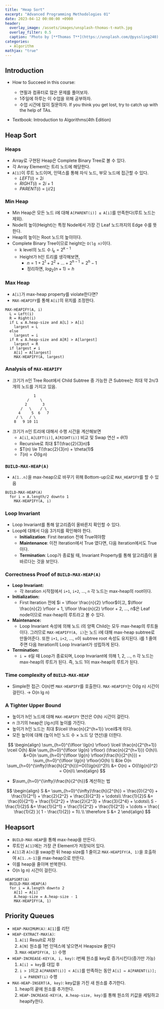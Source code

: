 ```yaml
---
title: "Heap Sort"
excerpt: "Advanced Programming Methodologies 01"
date: 2023-04-12 00:00:00 +0900
header:
  overlay_image: /assets/images/unsplash-thomas-t-math.jpg
  overlay_filter: 0.5
  caption: "Photo by [**Thomas T**](https://unsplash.com/@pyssling240) on [**Unsplash**](https://unsplash.com/)"
categories:
  - Algorithm
mathjax: "true"
---
```


## Introduction

- How to Succeed in this course:
  - 연필과 컴퓨터로 많은 문제를 풀어보자.
  - 1주일에 하루는 이 수업을 위해 공부하자.
  - 수업 시간에 많이 질문하자. If you think you get lost, try to catch up with the help of TAs.

- Textbook: Introduction to Algorithms(4th Edition)

## Heap Sort

### Heaps

- Array로 구현된 Heap은 Complete Binary Tree로 볼 수 있다.
- 각 Array Element는 트리 노드에 해당한다.
- `A[1]`이 루트 노드이며, 인덱스를 통해 자식 노드, 부모 노드에 접근할 수 있다.
  - $LEFT(i)=2i$
  - $RIGHT(i)=2i+1$
  - $PARENT(i)=\lfloor{i/2}\rfloor$

### Min Heap

- Min Heap은 모든 노드 i에 대해 `A[PARENT(i)] ≤ A[i]`를 만족한다(루트 노드는 제외).
- Node의 높이(Height)는 특정 Node에서 가장 긴 Leaf 노드까지의 Edge 수를 뜻한다.
- Heap의 높이는 Root 노드의 높이이다.
- Complete Binary Tree이므로 height는 `O(lg n)`이다.
  - k level의 노드 수 $l_k = 2^{k-1}$
  - Height가 h인 트리를 생각해보면,
    - $n=1+2^1+2^2+...+2^{h-1}=2^h-1$
    - 정리하면, $log_{2} (n+1) = h$

### Max Heap

- `A[i]`가 max-heap property를 violate한다면?
- `MAX-HEAPIFY`를 통해 `A[i]`의 위치를 조정한다.

```text
MAX-HEAPIFY(A, i)
  L = Left(i)
  R = Right(i)
  if L ≤ A.heap-size and A[L] > A[i]
    largest = L
  else
    largest = i
  if R ≤ A.heap-size and A[R] > A[largest]
    largest = R
  if largest ≠ i
    A[i] ↔ A[largest]
    MAX-HEAPIFY(A, largest)
```

### Analysis of `MAX-HEAPIFY`

- 크기가 n인 Tree Root에서 Child Subtree 중 가능한 큰 Subtree는 최대 약 2n/3개의 노드를 가지고 있음.

```text
             1
          /     \
         2       3
       /   \    / \
      4     5  6   7
     / \   / \
    8   9 10 11
```

- 크기가 n인 트리에 대해서 수행 시간을 계산해보면
  - `A[i]`, `A[LEFT(i)]`, `A[RIGHT(i)]` 비교 및 Swap 연산 = $\theta(1)$
  - Recursive로 최대 $T(\frac{2}{3}n)$
  - $T(n) \le T(\frac{2}{3}n) + \theta(1)$
  - $T(n) = O(\lg{n})$

### `BUILD-MAX-HEAP(A)`

- `A[1..n]`을 max-heap으로 바꾸기 위해 Bottom-up으로 `MAX_HEAPIFY`를 할 수 있음

```text
BUILD-MAX-HEAP(A)
  for i = A.length/2 downto 1
    MAX-HEAPIFY(A, i)
```

### Loop Invariant

- Loop Invariant를 통해 알고리즘이 올바른지 확인할 수 있다.
- Loop에 대해서 다음 3가지를 확인해야 한다.
  - **Initialization**: First iteration 전에 True여야함
  - **Maintenance**: 이전 Iteration에서 True 였다면, 다음 Iteration에서도 True이다.
  - **Termination**: Loop가 종료될 때, Invariant Property를 통해 알고리즘이 올바르다는 것을 보인다.

### Correctness Proof of `BUILD-MAX-HEAP(A)`

- **Loop Invariant:**
  - 각 iteration 시작점에서 `i+1`, `i+2`, ..., `n` 각 노드는 max-heap의 root이다.
- **Initialization:**
  - First Iteration 전에 $i = \lfloor \frac{n}{2} \rfloor$이고, $\lfloor \frac{n}{2} \rfloor + 1, \lfloor \frac{n}{2} \rfloor + 2, ..., n$은 Leaf node이므로 max-heap의 루트라고 볼 수 있다.
- **Maintenance:**
  - Loop Invariant 속성에 의해 노드 i의 양쪽 Child는 모두 max-heap의 루트들이다. 그러므로 `MAX-HEAPIFY(A, i)`는 노드 i에 대해 max-heap subtree로 만들어준다. 또한 `i+1`, `i+2`, ..., `n`이 subtree root 속성도 유지된다. i를 1 줄여주면 다음 Iteration의 Loop Invariant가 성립하게 된다.
- **Termination:**
  - `i = 0`일 때 Loop가 종료되며, Loop Invariant에 의해 1, 2, ..., n 각 노드는 max-heap의 루트가 된다. 즉, 노드 1이 max-heap의 루트가 된다.

### Time complexity of `BUILD-MAX-HEAP`

- Simple한 접근: O(n)번 `MAX-HEAPIFY`를 호출한다. `MAX-HEAPIFY`는 O(lg n) 시간이 걸린다. → O(n lg n)

### A Tighter Upper Bound

- 높이가 h인 노드에 대해 `MAX-HEAPIFY` 연산은 O(h) 시간이 걸린다.
- n 크기의 heap은 $\lfloor \lg{n} \rfloor$의 높이를 가진다.
- 높이가 h인 노드는 최대 $\lceil \frac{n}{2^{h+1}} \rceil$개 이다.
- 모든 높이에 대해 (높이 h인 노드 수 × 노드 당 연산)을 더한다.

$$
\begin{align}
\sum_{h=0}^{\lfloor \lg{n} \rfloor} \lceil \frac{n}{2^{h+1}} \rceil O(h) &\le \sum_{h=0}^{\lfloor \lg{n} \rfloor} (\frac{n}{2^{h+1}}) O(h)\\
&=O(n \sum_{h=0}^{\lfloor \lg{n} \rfloor}\frac{h}{2^{h}}) + \sum_{h=0}^{\lfloor \lg{n} \rfloor}O(h) \\
&\le O(n \sum_{h=0}^{\infty}\frac{h}{2^{h}})+O((\lg{n})^2)\\
&= O(n) + O((\lg{n})^2) = O(n)\\
\end{align}
$$

- $\sum_{h=0}^{\infty}\frac{h}{2^{h}}$ 계산하는 법

$$
\begin{align}
S &= \sum_{h=0}^{\infty}\frac{h}{2^{h}} = \frac{0}{2^0} + \frac{1}{2^1} + \frac{2}{2^2} + \frac{3}{2^3} + \cdots\\
\frac{1}{2}S &= \frac{0}{2^1} + \frac{1}{2^2} + \frac{2}{2^3} + \frac{3}{2^4} + \cdots\\
S - \frac{1}{2}S &= \frac{1}{2^1} + \frac{1}{2^2} + \frac{1}{2^3} + \cdots = \frac{ \frac{1}{2} }{ 1 - \frac{1}{2}} = 1\\
\\
\therefore S &= 2
\end{align}
$$

## Heapsort

- `BUILD-MAX-HEAP`을 통해 max-heap을 만든다.
- 루트인 `A[1]`에는 가장 큰 Element가 저장되어 있다.
- `A[1]`과 `A[n]`을 swap한 뒤 heap size를 1 줄이고 `MAX-HEAPIFY(A, 1)`을 호출하여 `A[1..n-1]`을 max-heap으로 만든다.
- 이를 heap을 줄이며 반복한다.
- O(n lg n) 시간이 걸린다.

```text
HEAPSORT(A)
  BUILD-MAX-HEAP(A)
  for i = A.length downto 2
    A[1] ↔ A[i]
    A.heap-size = A.heap-size - 1
    MAX-HEAPIFY(A, 1)
```

## Priority Queues

- `HEAP-MAXIMUM(A)`: `A[1]`를 리턴
- `HEAP-EXTRACT-MAX(A)`:
  1. `A[1]` Result로 저장
  2. `A[N]` 원소를 1번 인덱스에 넣으면서 Heapsize 줄인다
  3. `MAX-HEAPIFY(A, 1)` 수행
- `HEAP-INCREASE-KEY(A, i, key)`: i번째 원소를 key로 증가시킨다(증가만 가능)
  1. `A[i] = key`를 대입 후
  2. `i > 1`이고 `A[PARENT(i)] < A[i]`를 만족하는 동안 `A[i] ↔ A[PARENT(i)]; i = PARENT(i)` 수행
- `MAX-HEAP-INSERT(A, key)`: key값을 가진 새 원소를 추가한다.
  1. heap의 끝에 원소를 추가한다.
  2. `HEAP-INCREASE-KEY(A, A.heap-size, key)`를 통해 원소의 키값을 세팅하고 heapify한다.
